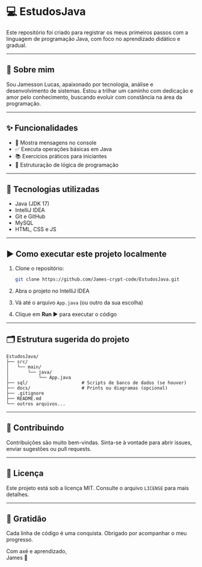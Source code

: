 # 💻 EstudosJava

Este repositório foi criado para registrar os meus primeiros passos com a linguagem de programação Java, com foco no aprendizado didático e gradual.

---

## 📌 Sobre mim

Sou Jamesson Lucas, apaixonado por tecnologia, análise e desenvolvimento de sistemas. Estou a trilhar um caminho com dedicação e amor pelo conhecimento, buscando evoluir com constância na área da programação.

---

## ✨ Funcionalidades

- 📌 Mostra mensagens no console
- ✅ Executa operações básicas em Java
- 📚 Exercícios práticos para iniciantes
- 🧠 Estruturação de lógica de programação

---

## 🚀 Tecnologias utilizadas

- Java (JDK 17)
- IntelliJ IDEA
- Git e GitHub
- MySQL
- HTML, CSS e JS
---

## ▶️ Como executar este projeto localmente

1. Clone o repositório:
   ```bash
   git clone https://github.com/James-crypt-code/EstudosJava.git
   ```

2. Abra o projeto no IntelliJ IDEA
3. Vá até o arquivo `App.java` (ou outro da sua escolha)
4. Clique em **Run ▶️** para executar o código

---

## 🗂️ Estrutura sugerida do projeto

```
EstudosJava/
├── src/
│   └── main/
│       └── java/
│           └── App.java
├── sql/                    # Scripts de banco de dados (se houver)
├── docs/                   # Prints ou diagramas (opcional)
├── .gitignore
├── README.md
└── outros arquivos...
```

---

## 🤝 Contribuindo

Contribuições são muito bem-vindas. Sinta-se à vontade para abrir issues, enviar sugestões ou pull requests.

---

## 📄 Licença

Este projeto está sob a licença MIT. Consulte o arquivo `LICENSE` para mais detalhes.

---

## 🙏 Gratidão

Cada linha de código é uma conquista. Obrigado por acompanhar o meu progresso.

Com axé e aprendizado,  
James 💫

